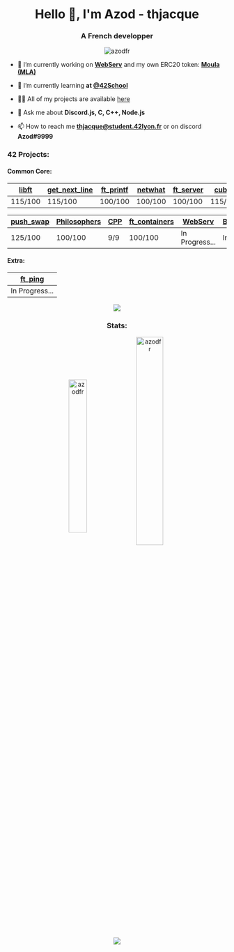 <h1 align="center">Hello 👋, I'm Azod - thjacque</h1>
<h3 align="center">A French developper</h3>

<p align="center"> <img src="https://komarev.com/ghpvc/?username=azodfr&label=Profile%20views&color=0e75b6&style=flat" alt="azodfr" /> </p>

- 🔭 I’m currently working on **[WebServ](https://github.com/thallard/webserv)** and my own ERC20 token: **[Moula (MLA)](https://github.com/AzodFR/Moula)**

- 🌱 I’m currently learning **at [@42School](https://github.com/42School)**

- 👨‍💻 All of my projects are available [here](https://github.com/AzodFR?tab=repositories)

- 💬 Ask me about **Discord.js, C, C++, Node.js**

- 📫 How to reach me **thjacque@student.42lyon.fr** or on discord **Azod#9999**

<h3 align="left">42 Projects:</h3>

<h4 align="left">Common Core:</h4>

|[libft](https://github.com/AzodFR/libft) | [get_next_line](https://github.com/AzodFR/get_next_line) | [ft_printf](https://github.com/AzodFR/ft_printf) | [netwhat](https://github.com/AzodFR/netwhat) | [ft_server](https://github.com/AzodFR/ft_server) | [cub3d](https://github.com/AzodFR/cub3d) | [libasm](https://github.com/AzodFR/libasm) | [ft_services](https://github.com/AzodFR/ft_services) | [minishell](https://github.com/AzodFR/minishell) | 
|---------|---------|---------|---------|---------|---------|---------|---------|---------|
| 115/100 | 115/100 | 100/100 | 100/100 | 100/100 | 115/100 | 100/100 | 100/100 | 100/100 |

|[push_swap](https://github.com/AzodFR/push_swap)|[Philosophers](https://github.com/AzodFR/Philosophers) | [CPP](https://github.com/AzodFR/Piscine_CPP) | [ft_containers](https://github.com/AzodFR/ft_containers) | [WebServ](https://github.com/thallard/webserv) | [Born2beroot](https://github.com/AzodFR/born2beroot) |
|---------|---------|-----|---------|----------------|----------------|
| 125/100 | 100/100 | 9/9 | 100/100 | In Progress... | In Progress... |


<h4 align="left">Extra:</h4>

|[ft_ping](https://github.com/AzodFR/ft_ping)|
|----------------|
| In Progress... |

<p align="center"><img align="center" src="https://media4.giphy.com/media/GDxw5aMKnu89BNEzLd/giphy.gif" /></p>


<h3 align="center">Stats:</h3>
<p align="center"><img align="center" src="https://github-readme-stats.vercel.app/api/top-langs?username=azodfr&show_icons=true&locale=en&layout=compact" alt="azodfr" height="30%" width="29%"/>&nbsp;<img align="center" src="https://github-readme-stats.vercel.app/api?username=azodfr&show_icons=true&locale=en" alt="azodfr" height="35%" width="35%" /></p>

<p align="center"><img align="center" src="https://bit.ly/39KwA4g"/>
